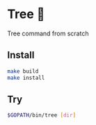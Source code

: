 # Tree 🌲
Tree command from scratch

## Install 
```bash
make build
make install
```
## Try 
```bash
$GOPATH/bin/tree [dir]
```
